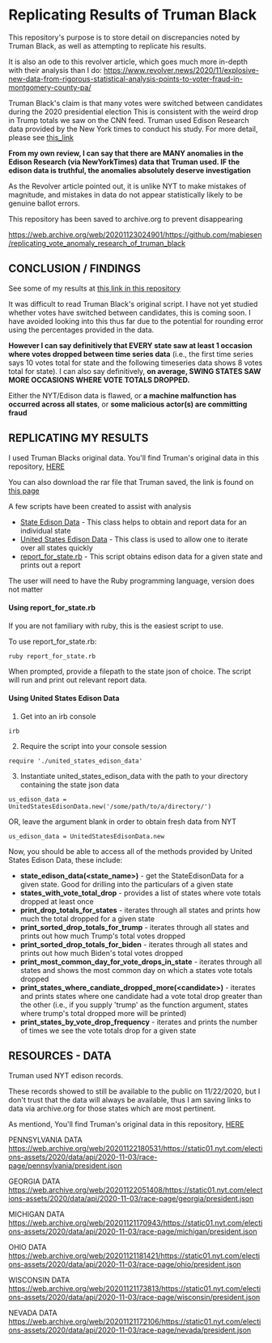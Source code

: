 # Replicating Results of Truman Black
This repository's purpose is to store detail on discrepancies noted by Truman Black, as well as attempting to replicate his results.

It is also an ode to this revolver article, which goes much more in-depth with their analysis than I do: https://www.revolver.news/2020/11/explosive-new-data-from-rigorous-statistical-analysis-points-to-voter-fraud-in-montgomery-county-pa/

Truman Black's claim is that many votes were switched between candidates during the 2020 presidential election This is consistent with the weird drop in Trump totals we saw on the CNN feed.  Truman used Edison Research data provided by the New York times to conduct his study.  For more detail, please see [this_link](https://github.com/mabiesen/replicating_vote_anomaly_research_of_truman_black/tree/main/truman_black)

**From my own review,  I can say that there are MANY anomalies in the Edison Research (via NewYorkTimes) data that Truman used.  IF the edison data is truthful, the anomalies absolutely deserve investigation**

As the Revolver article pointed out, it is unlike NYT to make mistakes of magnitude, and mistakes in data do not appear statistically likely to be genuine ballot errors. 

This repository has been saved to archive.org to prevent disappearing

https://web.archive.org/web/20201123024901/https://github.com/mabiesen/replicating_vote_anomaly_research_of_truman_black

## CONCLUSION / FINDINGS

See some of my results at [this link in this repository](https://github.com/mabiesen/replicating_vote_anomaly_research_of_truman_black/tree/main/matts_fraudcatch_results)

It was difficult to read Truman Black's original script. I have not yet studied whether votes have switched between candidates, this is coming soon.  I have avoided looking into this thus far due to the potential for rounding error using the percentages provided in the data.

**However I can say definitively that EVERY state saw at least 1 occasion where votes dropped between time series data** (i.e., the first time series says 10 votes total for state and the following timeseries data shows 8 votes total for state).  I can also say definitively, **on average, SWING STATES SAW MORE OCCASIONS WHERE VOTE TOTALS DROPPED.**

Either the NYT/Edison data is flawed, or **a machine malfunction has occurred across all states**, or **some malicious actor(s) are committing fraud**

## REPLICATING MY RESULTS

I used Truman Blacks original data. You'll find Truman's original data in this repository, [HERE](https://github.com/mabiesen/replicating_vote_anomaly_research_of_truman_black/tree/main/truman_black/truman_black_original_data)

You can also download the rar file that Truman saved, the link is found on [this page](https://github.com/mabiesen/replicating_vote_anomaly_research_of_truman_black/tree/main/truman_black)

A few scripts have been created to assist with analysis
*  [State Edison Data](https://github.com/mabiesen/replicating_vote_anomaly_research_of_truman_black/blob/main/matts_fraudcatch/state_edison_data.rb) - This class helps to obtain and report data for an individual state
*  [United States Edison Data](https://github.com/mabiesen/replicating_vote_anomaly_research_of_truman_black/blob/main/matts_fraudcatch/united_states_edison_data.rb) - This class is used to allow one to iterate over all states quickly
*  [report_for_state.rb](https://github.com/mabiesen/replicating_vote_anomaly_research_of_truman_black/blob/main/matts_fraudcatch/report_for_state.rb) - This script obtains edison data for a given state and prints out a report

The user will need to have the Ruby programming language, version does not matter

#### Using report_for_state.rb

If you are not familiary with ruby, this is the easiest script to use.

To use report_for_state.rb:
```
ruby report_for_state.rb
```

When prompted, provide a filepath to the state json of choice.  The script will run and print out relevant report data.

#### Using United States Edison Data

1. Get into an irb console
```
irb
```

2. Require the script into your console session
```
require './united_states_edison_data'
```

3. Instantiate united_states_edison_data with the path to your directory containing the state json data
```
us_edison_data = UnitedStatesEdisonData.new('/some/path/to/a/directory/')
```
OR, leave the argument blank in order to obtain fresh data from NYT
```
us_edison_data = UnitedStatesEdisonData.new
```

Now, you should be able to access all of the methods provided by United States Edison Data, these include:
* **state_edison_data(\<state_name\>)** - get the StateEdisonData for a given state.  Good for drilling into the particulars of a given state
* **states_with_vote_total_drop** - provides a list of states where vote totals dropped at least once
* **print_drop_totals_for_states** - iterates through all states and prints how much the total dropped for a given state
* **print_sorted_drop_totals_for_trump** - iterates through all states and prints out how much Trump's total votes dropped
* **print_sorted_drop_totals_for_biden** - iterates through all states and prints out how much Biden's total votes dropped
* **print_most_common_day_for_vote_drops_in_state** - iterates through all states and shows the most common day on which a states vote totals dropped
* **print_states_where_candiate_dropped_more(\<candidate\>)** - iterates and prints states where one candidate had a vote total drop greater than the other (i.e., if you supply 'trump' as the function argument, states where trump's total dropped more will be printed)
* **print_states_by_vote_drop_frequency** - iterates and prints the number of times we see the vote totals drop for a given state
  


## RESOURCES - DATA

Truman used NYT edison records.

These records showed to still be available to the public on 11/22/2020, but I don't trust that the data will always be available, thus I am saving links to data via archive.org for those states which are most pertinent.

As mentiond, You'll find Truman's original data in this repository, [HERE](https://github.com/mabiesen/replicating_vote_anomaly_research_of_truman_black/tree/main/truman_black/truman_black_original_data)

PENNSYLVANIA DATA
https://web.archive.org/web/20201122180531/https://static01.nyt.com/elections-assets/2020/data/api/2020-11-03/race-page/pennsylvania/president.json

GEORGIA DATA
https://web.archive.org/web/20201122051408/https://static01.nyt.com/elections-assets/2020/data/api/2020-11-03/race-page/georgia/president.json

MICHIGAN DATA
https://web.archive.org/web/20201121170943/https://static01.nyt.com/elections-assets/2020/data/api/2020-11-03/race-page/michigan/president.json

OHIO DATA
https://web.archive.org/web/20201121181421/https://static01.nyt.com/elections-assets/2020/data/api/2020-11-03/race-page/ohio/president.json

WISCONSIN DATA
https://web.archive.org/web/20201121173813/https://static01.nyt.com/elections-assets/2020/data/api/2020-11-03/race-page/wisconsin/president.json

NEVADA DATA
https://web.archive.org/web/20201121172106/https://static01.nyt.com/elections-assets/2020/data/api/2020-11-03/race-page/nevada/president.json
